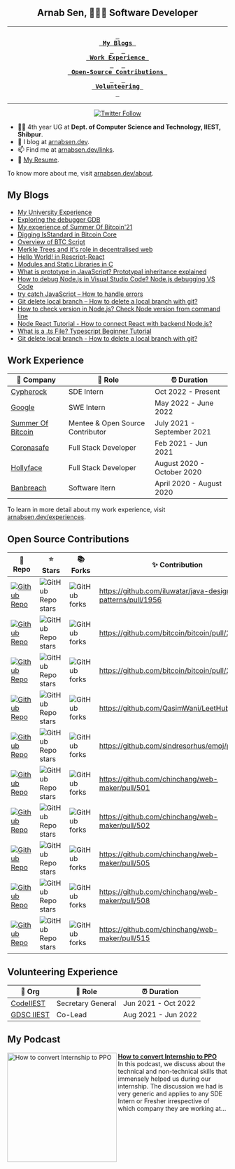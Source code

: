 
<h2 align="center">Arnab Sen, 👨🏾‍💻 Software Developer</h2>

<div align="center">

---

**[<kbd> <br> My Blogs <br> </kbd>](#my-blogs)** 
**[<kbd> <br> Work Experience <br> </kbd>](#work-experience)** 
**[<kbd> <br> Open-Source Contributions <br> </kbd>](#open-source-contributions)** 
**[<kbd> <br> Volunteering <br> </kbd>](#volunteering-experience)**

---

<a href="https://twitter.com/intent/follow?screen_name=ArnabSen1729"><img alt="Twitter Follow" src="https://img.shields.io/twitter/follow/ArnabSen1729?color=blue&label=%40ArnabSen1729&logo=twitter&style=for-the-badge"></a>

</div>

- 👨‍🎓 4th year UG at **Dept. of Computer Science and Technology, IIEST, Shibpur**.
- 📝 I blog at [arnabsen.dev](https://arnabsen.dev).
- 📫 Find me at [arnabsen.dev/links](https://arnabsen.dev/links).
- 📜 [My Resume](https://arnabsen.dev/resume.pdf).

To know more about me, visit [arnabsen.dev/about](https://arnabsen.dev/about).

## My Blogs

- [My University Experience](https://arnabsen.hashnode.dev/my-university-experience)
- [Exploring the debugger GDB](https://arnabsen.hashnode.dev/exploring-the-debugger-gdb)
- [My experience of Summer Of Bitcoin'21](https://arnabsen.hashnode.dev/summer-of-bitcoin-experience)
- [Digging IsStandard in Bitcoin Core](https://arnabsen.dev/posts/digging-is-standard-bitcoin-core/)
- [Overview of BTC Script](https://arnabsen.dev/posts/overview-of-btc-script/)
- [Merkle Trees and it's role in decentralised web](https://arnabsen.dev/posts/merkle-trees/)
- [Hello World! in Rescript-React](https://arnabsen.dev/posts/hello-world-in-rescript-react/)
- [Modules and Static Libraries in C](https://arnabsen.dev/posts/modules-libraries-in-c/)
- [What is prototype in JavaScript? Prototypal inheritance explained](https://codedamn.com/news/javascript/what-is-prototype-in-javascript)
- [How to debug Node.js in Visual Studio Code? Node.js debugging VS Code](https://codedamn.com/news/nodejs/how-to-debug-node-js)
- [try catch JavaScript – How to handle errors](https://codedamn.com/news/javascript/try-catch-javascript)
- [Git delete local branch – How to delete a local branch with git?](https://codedamn.com/news/programming/git-delete-local-branch)
- [How to check version in Node.js? Check Node version from command line](https://codedamn.com/news/nodejs/how-to-check-the-version)
- [Node React Tutorial - How to connect React with backend Node.js?](https://codedamn.com/news/reactjs/how-to-connect-react-with-node-js)
- [What is a .ts File? Typescript Beginner Tutorial](https://codedamn.com/news/typescript/what-is-a-ts-file)
- [Git delete local branch - How to delete a local branch with git?](https://codedamn.com/news/programming/git-delete-local-branch)

## Work Experience

| 🏢 Company | 💼 Role | ⏰ Duration |
| --- | --- | --- |
| [Cypherock](https://www.cypherock.com) | SDE Intern | Oct 2022 - Present |
| [Google](https://www.google.com) | SWE Intern | May 2022 - June 2022 |
| [Summer Of Bitcoin](https://summerofbitcoin.org/) | Mentee & Open Source Contributor | July 2021 - September 2021 |
| [Coronasafe](https://life.coronasafe.network/) | Full Stack Developer | Feb 2021 - Jun 2021 |
| [Hollyface](https://hollyface.com/) | Full Stack Developer | August 2020 - October 2020 |
| [Banbreach](https://banbreach.com/) | Software Itern | April 2020 - August 2020 |

To learn in more detail about my work experience, visit [arnabsen.dev/experiences](https://arnabsen.dev/experiences).

## Open Source Contributions

| 🎁 Repo | ⭐ Stars | 📚 Forks | ✨ Contribution |
| --- | --- | --- | --- |
| [![Github Repo](https://img.shields.io/badge/iluwatar-java--design--patterns-blue?style=flat-square)](https://github.com/iluwatar/java-design-patterns) | ![GitHub Repo stars](https://img.shields.io/github/stars/iluwatar/java-design-patterns?style=flat-square) | ![GitHub forks](https://img.shields.io/github/forks/iluwatar/java-design-patterns?style=flat-square) | <https://github.com/iluwatar/java-design-patterns/pull/1956> |
| [![Github Repo](https://img.shields.io/badge/bitcoin-bitcoin-blue?style=flat-square)](https://github.com/bitcoin/bitcoin) | ![GitHub Repo stars](https://img.shields.io/github/stars/bitcoin/bitcoin?style=flat-square) | ![GitHub forks](https://img.shields.io/github/forks/bitcoin/bitcoin?style=flat-square) | <https://github.com/bitcoin/bitcoin/pull/23907> |
| [![Github Repo](https://img.shields.io/badge/bitcoin-bitcoin-blue?style=flat-square)](https://github.com/bitcoin/bitcoin) | ![GitHub Repo stars](https://img.shields.io/github/stars/bitcoin/bitcoin?style=flat-square) | ![GitHub forks](https://img.shields.io/github/forks/bitcoin/bitcoin?style=flat-square) | <https://github.com/bitcoin/bitcoin/pull/22902> |
| [![Github Repo](https://img.shields.io/badge/QasimWani-LeetHub-blue?style=flat-square)](https://github.com/QasimWani/LeetHub) | ![GitHub Repo stars](https://img.shields.io/github/stars/QasimWani/LeetHub?style=flat-square) | ![GitHub forks](https://img.shields.io/github/forks/QasimWani/LeetHub?style=flat-square) | <https://github.com/QasimWani/LeetHub/pull/18> |
| [![Github Repo](https://img.shields.io/badge/sindresorhus-emoj-blue?style=flat-square)](https://github.com/sindresorhus/emoj) | ![GitHub Repo stars](https://img.shields.io/github/stars/sindresorhus/emoj?style=flat-square) | ![GitHub forks](https://img.shields.io/github/forks/sindresorhus/emoj?style=flat-square) | <https://github.com/sindresorhus/emoj/pull/53> |
| [![Github Repo](https://img.shields.io/badge/chinchang-web--maker-blue?style=flat-square)](https://github.com/chinchang/web-maker) | ![GitHub Repo stars](https://img.shields.io/github/stars/chinchang/web-maker?style=flat-square) | ![GitHub forks](https://img.shields.io/github/forks/chinchang/web-maker?style=flat-square) | <https://github.com/chinchang/web-maker/pull/501> |
| [![Github Repo](https://img.shields.io/badge/chinchang-web--maker-blue?style=flat-square)](https://github.com/chinchang/web-maker) | ![GitHub Repo stars](https://img.shields.io/github/stars/chinchang/web-maker?style=flat-square) | ![GitHub forks](https://img.shields.io/github/forks/chinchang/web-maker?style=flat-square) | <https://github.com/chinchang/web-maker/pull/502> |
| [![Github Repo](https://img.shields.io/badge/chinchang-web--maker-blue?style=flat-square)](https://github.com/chinchang/web-maker) | ![GitHub Repo stars](https://img.shields.io/github/stars/chinchang/web-maker?style=flat-square) | ![GitHub forks](https://img.shields.io/github/forks/chinchang/web-maker?style=flat-square) | <https://github.com/chinchang/web-maker/pull/505> |
| [![Github Repo](https://img.shields.io/badge/chinchang-web--maker-blue?style=flat-square)](https://github.com/chinchang/web-maker) | ![GitHub Repo stars](https://img.shields.io/github/stars/chinchang/web-maker?style=flat-square) | ![GitHub forks](https://img.shields.io/github/forks/chinchang/web-maker?style=flat-square) | <https://github.com/chinchang/web-maker/pull/508> |
| [![Github Repo](https://img.shields.io/badge/chinchang-web--maker-blue?style=flat-square)](https://github.com/chinchang/web-maker) | ![GitHub Repo stars](https://img.shields.io/github/stars/chinchang/web-maker?style=flat-square) | ![GitHub forks](https://img.shields.io/github/forks/chinchang/web-maker?style=flat-square) | <https://github.com/chinchang/web-maker/pull/515> |

## Volunteering Experience

| 🏢 Org | 💼 Role | ⏰ Duration |
| --- | --- | --- |
| [CodeIIEST](https://www.linkedin.com/company/codeiiest-iiest) | Secretary General | Jun 2021 - Oct 2022  |
| [GDSC IIEST](https://www.linkedin.com/company/gdsc-iiest) | Co-Lead | Aug 2021 - Jun 2022  |

## My Podcast

<p align="left">
<a href="https://youtu.be/0EB-np28BZU" title="How to convert Internship to PPO"><img src="https://img.youtube.com/vi/0EB-np28BZU/maxresdefault.jpg" alt="How to convert Internship to PPO" width="250px" align="left" /></a>
<a href="https://youtu.be/0EB-np28BZU" title="How to convert Internship to PPO"><strong>How to convert Internship to PPO</strong></a>
<br/> In this podcast, we discuss about the technical and non-technical skills that immensely helped us during our internship. The discussion we had is very generic and applies to any SDE Intern or Fresher irrespective of which company they are working at...</p> <br/> <br/>

</div>
